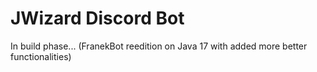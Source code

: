 # JWizard Discord Bot
In build phase... (FranekBot reedition on Java 17 with added more better functionalities)
